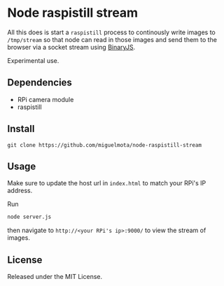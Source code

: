 # Node raspistill stream

All this does is start a `raspistill` process to continously write images to `/tmp/stream` so that node can read in those images and send them to the browser via a socket stream using [BinaryJS](https://github.com/binaryjs/binaryjs).

Experimental use.

## Dependencies

- RPi camera module
- raspistill

## Install

```
git clone https://github.com/miguelmota/node-raspistill-stream
```

## Usage

Make sure to update the host url in `index.html` to match your RPi's IP address.

Run

```bash
node server.js
```

then navigate to `http://<your RPi's ip>:9000/` to view the stream of images.

## License

Released under the MIT License.
